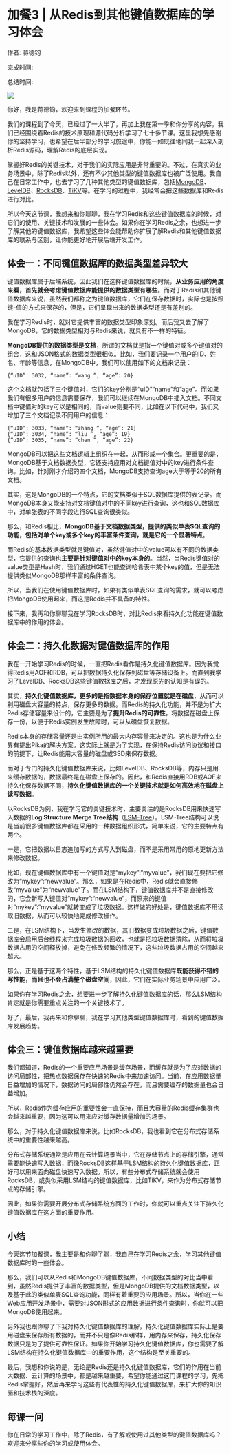 # 加餐3 \| 从Redis到其他键值数据库的学习体会

作者: 蒋德钧

完成时间:

总结时间:

![](<https://static001.geekbang.org/resource/image/43/3b/43312c6dafd138e921b89e74ac99c03b.jpg>)

<audio><source src="https://static001.geekbang.org/resource/audio/7a/cc/7ac3796342f908f17f067ayy4ec897cc.mp3" type="audio/mpeg"></audio>

你好，我是蒋德钧，欢迎来到课程的加餐环节。



我们的课程到了今天，已经过了一大半了，再加上我在第一季和你分享的内容，我们已经围绕着Redis的技术原理和源代码分析学习了七十多节课。这里我想先感谢你的坚持学习，也希望在后半部分的学习旅途中，你能一如既往地同我一起深入剖析Redis源码，理解Redis的底层实现。

掌握好Redis的关键技术，对于我们的实际应用是非常重要的。不过，在真实的业务场景中，除了Redis以外，还有不少其他类型的键值数据库也被广泛使用。我自己在日常工作中，也去学习了几种其他类型的键值数据库，包括[MongoDB](<http://www.mongodb.com>)、[LevelDB](<https://github.com/google/leveldb>)、[RocksDB](<http://rocksdb.org>)、[TiKV](<https://tikv.org>)等。在学习的过程中，我经常会把这些数据库和Redis进行对比。



所以今天这节课，我想来和你聊聊，我在学习Redis和这些键值数据库的时候，对它们的使用、关键技术和发展的一些体会。如果你在学习Redis之余，也想进一步了解其他的键值数据库，我希望这些体会能帮助你扩展了解Redis和其他键值数据库的联系与区别，让你能更好地开展后端开发工作。



## 体会一：不同键值数据库的数据类型差异较大

键值数据库属于后端系统，因此我们在选择键值数据库的时候，**从业务应用的角度来看，首先就会考虑键值数据库能提供的数据类型有哪些**。而对于Redis和其他键值数据库来说，虽然我们都称之为键值数据库，它们在保存数据时，实际也是按照键-值的方式来保存的，但是，它们呈现出来的数据类型还是有差别的。

<!-- [[[read_end]]] -->



我在学习Redis时，就对它提供丰富的数据类型印象深刻。而后我又去了解了MongoDB，它的数据类型相对与Redis来说，就具有不一样的特征。



**MongoDB提供的数据类型是文档**，所谓的文档就是指一个键值对或多个键值对的组合，这和JSON格式的数据类型很相似。比如，我们要记录一个用户的ID、姓名、年龄等信息，在MongoDB中，我们可以使用如下的文档来记录：

```plain
{“uID”: 3032, “name”: “wang ”, “age”: 20}
```

这个文档就包括了三个键值对，它们的key分别是“uID”“name”和“age”。而如果我们有很多用户的信息需要保存，我们可以继续在MongoDB中插入文档。不同文档中键值对的key可以是相同的，而value则要不同，比如在以下代码中，我们又增加了三个文档记录不同用户的信息：

```plain
{“uID”: 3033, “name”: “zhang ”, “age”: 21}
{“uID”: 3034, “name”: “liu ”, “age”: 19}
{“uID”: 3035, “name”: “chen ”, “age”: 22}
```

MongoDB可以把这些文档逻辑上组织在一起，从而形成一个集合。更重要的是，MongoDB基于文档数据类型，它还支持应用对文档键值对中的key进行条件查询。比如，针对刚才介绍的四个文档，MongoDB支持查询age大于等于20的所有文档。



其实，这是MongoDB的一个特点，它的文档类似于SQL数据库提供的表记录。而MongoDB本身又能支持对文档键值对中的不同key进行查询，这也和SQL数据库中，对单张表的不同字段进行SQL查询很类似。



那么，和Redis相比，**MongoDB基于文档数据类型，提供的类似单表SQL查询的功能，包括对单个key或多个key的丰富条件查询，就是它的一个显著特点**。

而Redis的基本数据类型就是键值对，虽然键值对中的value可以有不同的数据类型，它提供的查询也**主要是针对键值对中的key本身的**。当然，当Redis键值对的value类型是Hash时，我们通过HGET也能查询哈希表中某个key的值，但是无法提供类似MongoDB那样丰富的条件查询。



所以，当我们在使用键值数据库时，如果有类似单表SQL查询的需求，就可以考虑把MongoDB使用起来，而这是Redis并不具备的特性。



接下来，我再和你聊聊我在学习RocksDB时，对比Redis来看持久化功能在键值数据库中的作用的体会。



## 体会二：持久化数据对键值数据库的作用

我在一开始学习Redis的时候，一直把Redis看作是持久化键值数据库。因为我觉得Redis用AOF和RDB，可以把数据持久化保存到磁盘等存储设备上。而直到我学习了LevelDB、RocksDB这些键值数据库之后，才发现原先的认知是有误的。



其实，**持久化键值数据库，更多的是指数据本身的保存位置就是在磁盘**，从而可以利用磁盘大容量的特点，保存更多的数据。而Redis的持久化功能，并不是为扩大Redis存储容量来设计的，它主要是为了**提升Redis的可靠性**，将数据在磁盘上保存一份，以便于Redis实例发生故障时，可以从磁盘恢复数据。

Redis本身的存储容量还是由实例所用的最大内存容量来决定的。这也是为什么业界有提出Pika的解决方案。这实际上就是为了实现，在保持Redis访问协议和接口的前提下，让Redis能用大容量的磁盘或SSD来保存数据。



而对于专门的持久化键值数据库来说，比如LevelDB、RocksDB等，内存只是用来缓存数据的，数据最终是在磁盘上保存的。因此，和Redis直接用RDB或AOF来持久化保存数据不同，**持久化键值数据库的一个关键技术就是如何高效地在磁盘上读写数据**。



以RocksDB为例，我在学习它的关键技术时，主要关注的是RocksDB用来快速写入数据的**Log Structure Merge Tree结构**（[LSM-Tree](<http://xn--LSM-Tree-v07qv87p>)）。LSM-Tree结构可以说是当前很多键值数据库都在采用的一种数据组织形式，简单来说，它的主要特点有两个。



一是，它把数据以日志追加写的方式写入到磁盘，而不是采用常用的原地更新方法来修改数据。

比如，现在键值数据库中有一个键值对是“mykey”:“myvalue”，我们现在要把它修改为“mykey”:“newvalue”。那么，如果是在Redis中，Redis就会直接修改“myvalue”为“newvalue”了。而在LSM结构下，键值数据库并不是直接修改的，它会新写入键值对“mykey”:“newvalue”，而原来的键值对“mykey”:“myvalue”就转变成了垃圾数据。这样做的好处是，键值数据库不用读取旧数据，从而可以较快地完成修改操作。



二是，在LSM结构下，当发生修改的数据，其旧数据变成垃圾数据之后，键值数据库会启用后台线程来完成垃圾数据的回收，也就是把垃圾数据清除，从而将垃圾数据占用的空间释放掉，避免在修改频繁的情况下，这些垃圾数据占用的空间越来越大。



那么，正是基于这两个特性，基于LSM结构的持久化键值数据库**既能获得不错的写性能，而且也不会占满整个磁盘空间**，因此，它们在实际业务场景中应用广泛。



如果你在学习Redis之余，想要进一步了解持久化键值数据库的话，那么LSM结构肯定就是你需要重点关注的一个关键技术了。



好了，最后，我再来和你聊聊，我在学习其他类型键值数据库时，看到的键值数据库发展趋势。



## 体会三：键值数据库越来越重要

我们都知道，Redis的一个重要应用场景是缓存场景，而缓存就是为了应对数据的访问局部性，把热点数据保存在快速的Redis中来加速访问。当前，在应用数据量日益增加的情况下，数据访问的局部性仍然会存在，而且需要缓存的数据量也会日益增加。

所以，Redis作为缓存应用的重要性会一直保持，而且大容量的Redis缓存集群也会越来越重要，因为这可以用来应对缓存数据量增加的场景。



那么，对于持久化键值数据库来说，比如RocksDB，我也看到它在分布式存储系统中的重要性越来越高。

分布式存储系统通常是应用在云计算场景当中，它在存储节点上的存储引擎，通常需要能快速写入数据，而像RocksDB这样基于LSM结构的持久化键值数据库，正好可以用来面向磁盘快速写入数据。所以，有些分布式存储系统就会使用RocksDB，或类似采用LSM结构的键值数据库，比如TiKV，来作为分布式存储节点的存储引擎。

因此，如果你需要开展分布式存储系统方面的工作时，你就可以重点关注下持久化键值数据库在这方面的重要作用。



## 小结

今天这节加餐课，我主要是和你聊了聊，我自己在学习Redis之余，学习其他键值数据库时的一些体会。

那么，我们可以从Redis和MongoDB键值数据库，不同数据类型的对比当中看到，虽然Redis提供了丰富的数据类型，但是MongoDB提供的文档数据类型，以及基于此的类似单表SQL查询功能，同样有着重要的应用场景。所以，当你在一些Web应用开发场景中，需要对JSON形式的应用数据进行条件查询时，你就可以把MongoDB使用起来。



另外我也跟你聊了下我对持久化键值数据库的理解，持久化键值数据库实际上是要用磁盘来保存所有数据的，而并不只是像Redis那样，用内存来保存，持久化保存数据只是为了提供可靠性保证。如果你开始学习持久化键值数据库，你也需要了解LSM结构在持久化键值数据库中的重要作用，这个结构是至关重要的。



最后，我想和你说的是，无论是Redis还是持久化键值数据库，它们的作用在当前大数据、云计算的场景中，都是越来越重要，希望你能通过这门课程的学习，先把Redis掌握好，然后再来学习这些有代表性的持久化键值数据库，来扩大你的知识面和技术栈的深度。





## 每课一问

你在日常的学习工作中，除了Redis，有了解或使用过其他类型的键值数据库吗？欢迎来分享些你的学习或使用体会。





